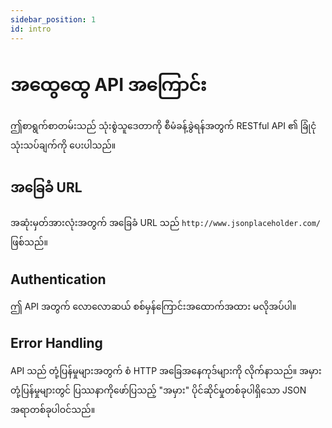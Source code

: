 ```yaml
---
sidebar_position: 1
id: intro
---
```


# အထွေထွေ API အကြောင်း

ဤစာရွက်စာတမ်းသည် သုံးစွဲသူဒေတာကို စီမံခန့်ခွဲရန်အတွက် RESTful API ၏ ခြုံငုံသုံးသပ်ချက်ကို ပေးပါသည်။

## အခြေခံ URL

အဆုံးမှတ်အားလုံးအတွက် အခြေခံ URL သည် `http://www.jsonplaceholder.com/` ဖြစ်သည်။

## Authentication

ဤ API အတွက် လောလောဆယ် စစ်မှန်ကြောင်းအထောက်အထား မလိုအပ်ပါ။

## Error Handling

API သည် တုံ့ပြန်မှုများအတွက် စံ HTTP အခြေအနေကုဒ်များကို လိုက်နာသည်။ အမှားတုံ့ပြန်မှုများတွင် ပြဿနာကိုဖော်ပြသည့် "အမှား" ပိုင်ဆိုင်မှုတစ်ခုပါရှိသော JSON အရာတစ်ခုပါဝင်သည်။

